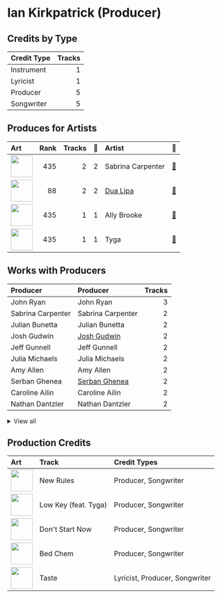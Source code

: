 # Ian Kirkpatrick (Producer)

## Credits by Type

| Credit Type | Tracks |
|:---|---:|
| Instrument | 1 |
| Lyricist | 1 |
| Producer | 5 |
| Songwriter | 5 |

## Produces for Artists

| Art | Rank | Tracks | 💚 | Artist | 🔗 |
|:---|---:|---:|---:|:---|:---|
| <img src="https://i.scdn.co/image/ab6761610000e5ebe053b8338322b9c8609ee7ae" alt="" width="50" /> | 435 | 2 | 2 | Sabrina Carpenter | [🔗](https://open.spotify.com/artist/74KM79TiuVKeVCqs8QtB0B) |
| <img src="https://i.scdn.co/image/ab6761610000e5eb0c68f6c95232e716f0abee8d" alt="" width="50" /> | 88 | 2 | 2 | [Dua Lipa](../../artists/dua_lipa/overview.md) | [🔗](https://open.spotify.com/artist/6M2wZ9GZgrQXHCFfjv46we) |
| <img src="https://i.scdn.co/image/ab6761610000e5eb718ddcdbdde85659512e7364" alt="" width="50" /> | 435 | 1 | 1 | Ally Brooke | [🔗](https://open.spotify.com/artist/6TXM1kV4L8DsDAkAfbOPYk) |
| <img src="https://i.scdn.co/image/ab6761610000e5eb1d8e3ecf59f556b8e4fafce8" alt="" width="50" /> | 435 | 1 | 1 | Tyga | [🔗](https://open.spotify.com/artist/5LHRHt1k9lMyONurDHEdrp) |

## Works with Producers

| Producer | Producer | Tracks |
|:---|:---|---:|
| John Ryan | John Ryan | 3 |
| Sabrina Carpenter | Sabrina Carpenter | 2 |
| Julian Bunetta | Julian Bunetta | 2 |
| Josh Gudwin | [Josh Gudwin](../josh_gudwin/overview.md) | 2 |
| Jeff Gunnell | Jeff Gunnell | 2 |
| Julia Michaels | Julia Michaels | 2 |
| Amy Allen | Amy Allen | 2 |
| Serban Ghenea | [Serban Ghenea](../serban_ghenea/overview.md) | 2 |
| Caroline Ailin | Caroline Ailin | 2 |
| Nathan Dantzler | Nathan Dantzler | 2 |


<details>
<summary>View all</summary>

| Producer | Producer | Tracks |
|:---|:---|---:|
| Emily Warren | Emily Warren | 2 |
| Bryce Bordone | [Bryce Bordone](../bryce_bordone/overview.md) | 2 |
| Tyga | Tyga | 1 |
| Ally Brooke | Ally Brooke | 1 |
| Cermyth Williams | Cermyth Williams | 1 |
| Dua Lipa | Dua Lipa | 1 |
| Joe London | Joe London | 1 |
| Chris Galland | Chris Galland | 1 |
| Manny Marroquin | [Manny Marroquin](../manny_marroquin/overview.md) | 1 |
| Scott Harris | Scott Harris | 1 |
| Drew Jurecka | Drew Jurecka | 1 |
| Teddy Geiger | Teddy Geiger | 1 |

</details>


## Production Credits

| Art | Track | Credit Types |
|:---|:---|:---|
| <img src="https://i.scdn.co/image/ab67616d0000b273ae395b47b186c2bc8c458e0f" alt="" width="50" /> | New Rules | Producer, Songwriter |
| <img src="https://i.scdn.co/image/ab67616d0000b2734f89844c76d620ff098ef5c6" alt="" width="50" /> | Low Key (feat. Tyga) | Producer, Songwriter |
| <img src="https://i.scdn.co/image/ab67616d0000b2732172b607853fa89cefa2beb4" alt="" width="50" /> | Don't Start Now | Producer, Songwriter |
| <img src="https://i.scdn.co/image/ab67616d0000b273fd8d7a8d96871e791cb1f626" alt="" width="50" /> | Bed Chem | Producer, Songwriter |
| <img src="https://i.scdn.co/image/ab67616d0000b273fd8d7a8d96871e791cb1f626" alt="" width="50" /> | Taste | Lyricist, Producer, Songwriter |